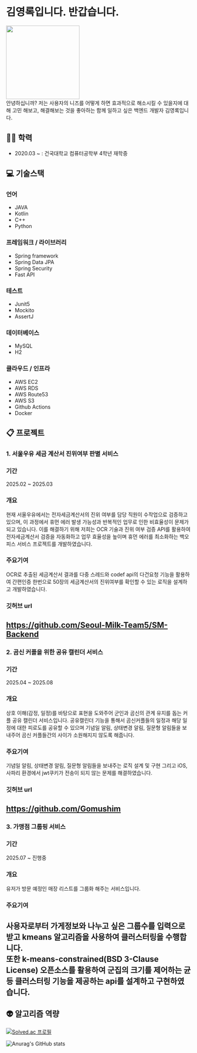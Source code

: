 # 김영록입니다. 반갑습니다.
<img src="https://github.com/user-attachments/assets/1a8b89fb-4a32-47ea-b9b7-fcc9393cc2ed" width="200" height="200"/> </br>
안녕하십니까? 저는 사용자의 니즈를 어떻게 하면 효과적으로 해소시킬 수 있을지에 대해 고민 해보고, 해결해보는 것을
좋아하는 함께 일하고 싶은 백엔드 개발자 김영록입니다.
## 🧑‍🎓 학력
- 2020.03 ~ : 건국대학교 컴퓨터공학부 4학년 재학중
## 💻 기술스택
### 언어
- JAVA
- Kotlin
- C++
- Python
### 프레임워크 / 라이브러리
- Spring framework
- Spring Data JPA
- Spring Security
- Fast API
### 테스트
- Junit5
- Mockito
- AssertJ
### 데이터베이스
- MySQL
- H2
### 클라우드 / 인프라
- AWS EC2
- AWS RDS
- AWS Route53
- AWS S3
- Github Actions
- Docker
## 📋 프로젝트
### 1. 서울우유 세금 계산서 진위여부 판별 서비스
### 기간
2025.02 ~ 2025.03
### 개요
현재 서울우유에서는 전자세금계산서의 진위 여부를 담당 직원이 수작업으로 검증하고 있으며, 이 과정에서 휴먼 에러 발생 가능성과 반복적인 업무로 인한 비효율성이 문제가 되고 있습니다.
이를 해결하기 위해 저희는 OCR 기술과 진위 여부 검증 API를 활용하여 전자세금계산서 검증을 자동화하고 업무 효율성을 높이며 휴먼 에러를 최소화하는 백오피스 서비스 프로젝트를 개발하였습니다.
### 주요기여
OCR로 추출된 세금계산서 결과를 다중 스레드와 codef api의 다건요청 기능을 활용하여 간편인증 한번으로 50장의 세금계산서의 진위여부를 확인할 수 있는 로직을 설계하고 개발하였습니다.
### 깃허브 url
https://github.com/Seoul-Milk-Team5/SM-Backend
---
### 2. 곰신 커플을 위한 공유 캘린더 서비스
### 기간
2025.04 ~ 2025.08
### 개요
상호 이해(감정, 일정)를 바탕으로 표현을 도와주어 군인과 곰신의 관계 유지를 돕는 커플 공유 캘린더 서비스입니다. 공유캘린더 기능을 통해서 곰신커플들의 일정과 해당 일정에 대한 피로도를 공유할 수 있으며
기념일 알림, 상태변경 알림, 질문형 알림들을 보내주어 곰신 커플들간의 사이가 소원해지지 않도록 해줍니다.
### 주요기여
기념일 알림, 상태변경 알림, 질문형 알림들을 보내주는 로직 설계 및 구현 그리고 iOS, 사파리 환경에서 jwt쿠키가 전송이 되지 않는 문제를 해결하였습니다.
### 깃허브 url
https://github.com/Gomushim
---
### 3. 가맹점 그룹핑 서비스
### 기간
2025.07 ~ 진행중
### 개요
유저가 방문 예정인 매장 리스트를 그룹화 해주는 서비스입니다.
### 주요기여
사용자로부터 가게정보와 나누고 싶은 그룹수를 입력으로 받고 kmeans 알고리즘을 사용하여 클러스터링을 수행합니다. </br>
또한 k-means-constrained(BSD 3-Clause License) 오픈소스를 활용하여 군집의 크기를 제어하는 균등 클러스터링 기능을 제공하는 api를 설계하고 구현하였습니다.
---
## 👽 알고리즘 역량
[![Solved.ac
프로필](http://mazassumnida.wtf/api/v2/generate_badge?boj=praoo800)](https://solved.ac/praoo800)

![Anurag's GitHub stats](https://github-readme-stats.vercel.app/api?username=kimyeoungrok&show_icons=true&theme=dracula)
